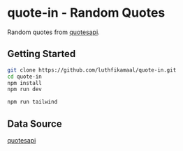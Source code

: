 # quote-in - Random Quotes

Random quotes from [quotesapi](https://github.com/tanwanimohit/quotesapi).

## Getting Started

```sh
git clone https://github.com/luthfikamaal/quote-in.git
cd quote-in
npm install
npm run dev
```

```sh
npm run tailwind
```

## Data Source

[quotesapi](https://github.com/tanwanimohit/quotesapi)
